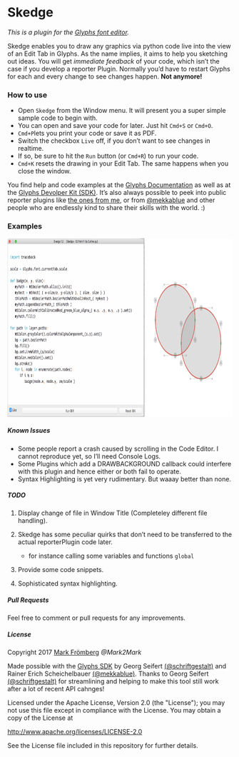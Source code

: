 # Skedge

*This is a plugin for the [Glyphs font editor](http://glyphsapp.com/).*  

Skedge enables you to draw any graphics via python code live into the view of an Edit Tab in Glyphs.
As the name implies, it aims to help you sketching out ideas.
You will get *immediate feedback* of your code, which isn’t the case if you develop a reporter Plugin. Normally you’d have to restart Glyphs for each and every change to see changes happen. **Not anymore!**

### How to use

- Open `Skedge` from the Window menu. It will present you a super simple sample code to begin with.
- You can open and save your code for later. Just hit `Cmd+S` or `Cmd+O`.
- `Cmd+P`lets you print your code or save it as PDF.
- Switch the checkbox `Live` off, if you don’t want to see changes in realtime.
- If so, be sure to hit the `Run` button (or `Cmd+R`) to run your code.
- `Cmd+K` resets the drawing in your Edit Tab. The same happens when you close the window.

You find help and code examples at the [Glyphs Documentation](https://docu.glyphsapp.com/) as well as at the [Glyphs Devolper Kit (SDK)](https://github.com/schriftgestalt/GlyphsSDK). It’s also always possible to peek into public reporter plugins like [the ones from me](https://github.com/Mark2Mark/Glyphsapp-Plugins), or from [@mekkablue](https://github.com/mekkablue) and other people who are endlessly kind to share their skills with the world. :)

### Examples

<p align="center"> 
<img src="https://github.com/Mark2Mark/Skedge/blob/master/Images/Skedge%20Screenshot%201.png" alt="Skedge" height="400px">
</p> 

##### Known Issues

- Some people report a crash caused by scrolling in the Code Editor. I cannot reproduce yet, so I’ll need Console Logs.
- Some Plugins which add a DRAWBACKGROUND callback could interfere with this plugin and hence either or both fail to operate.
- Syntax Highlighting is yet very rudimentary. But waaay better than none.

##### TODO

1. Display change of file in Window Title (Completeley different file handling).

2. Skedge has some peculiar quirks that don’t need to be transferred to the actual reporterPlugin code later.

    * for instance calling some variables and functions `global`

3. Provide some code snippets.

4. Sophisticated syntax highlighting.

##### Pull Requests

Feel free to comment or pull requests for any improvements.

##### License

Copyright 2017 [Mark Frömberg](http://www.markfromberg.com/) *@Mark2Mark*

Made possible with the [Glyphs SDK](https://github.com/schriftgestalt/GlyphsSDK) by Georg Seifert [(@schriftgestalt)](https://github.com/schriftgestalt) and Rainer Erich Scheichelbauer [(@mekkablue)](https://github.com/mekkablue).
Thanks to Georg Seifert [(@schriftgestalt)](https://github.com/schriftgestalt) for streamlining and helping to make this tool still work after a lot of recent API cahnges!

Licensed under the Apache License, Version 2.0 (the "License");
you may not use this file except in compliance with the License.
You may obtain a copy of the License at

http://www.apache.org/licenses/LICENSE-2.0

See the License file included in this repository for further details.
